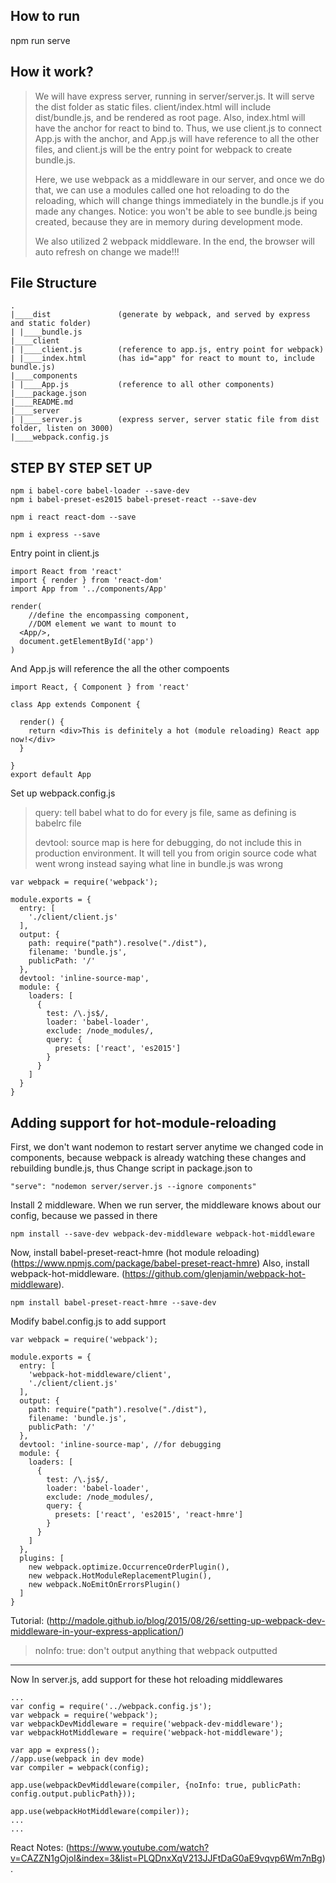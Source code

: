 ## How to run
npm run serve

## How it work?
> We will have express server, running in server/server.js. It will serve the dist folder as static files. client/index.html will include dist/bundle.js, and be rendered as root page. Also, index.html will have the anchor for react to bind to. Thus, we use client.js to connect App.js with the anchor, and App.js will have reference to all the other files, and client.js will be the entry point for webpack to create bundle.js.
>
> Here, we use webpack as a middleware in our server, and once we do that, we can use a modules called one hot reloading to do the reloading, which will change things immediately in the bundle.js if you made any changes. Notice: you won't be able to see bundle.js being created, because they are in memory during development mode. 
>
> We also utilized 2 webpack middleware. In the end, the browser will auto refresh on change we made!!!

## File Structure
```
.
|____dist               (generate by webpack, and served by express and static folder)
| |____bundle.js       
|____client
| |____client.js        (reference to app.js, entry point for webpack)
| |____index.html       (has id="app" for react to mount to, include bundle.js)
|____components
| |____App.js           (reference to all other components)
|____package.json
|____README.md
|____server
| |____server.js        (express server, server static file from dist folder, listen on 3000)      
|____webpack.config.js

```
## STEP BY STEP SET UP
```
npm i babel-core babel-loader --save-dev
npm i babel-preset-es2015 babel-preset-react --save-dev

npm i react react-dom --save

npm i express --save
```

Entry point in client.js
```
import React from 'react'
import { render } from 'react-dom'
import App from '../components/App'

render(
    //define the encompassing component,
    //DOM element we want to mount to 
  <App/>,
  document.getElementById('app')
)
```
And App.js will reference the all the other compoents
```
import React, { Component } from 'react'

class App extends Component {

  render() {
    return <div>This is definitely a hot (module reloading) React app now!</div>
  }

}
export default App
```


Set up webpack.config.js
> query: tell babel what to do for every js file, same as defining is babelrc file
> 
> devtool: source map is here for debugging, do not include this in production environment. It will tell you from origin source code what went wrong instead saying what line in bundle.js was wrong
```
var webpack = require('webpack');

module.exports = {
  entry: [
    './client/client.js'
  ],
  output: {
    path: require("path").resolve("./dist"),
    filename: 'bundle.js',
    publicPath: '/'
  },
  devtool: 'inline-source-map', 
  module: {
    loaders: [
      {
        test: /\.js$/,
        loader: 'babel-loader',
        exclude: /node_modules/,   
        query: {
          presets: ['react', 'es2015']
        }
      }
    ]
  }
}
```

## Adding support for hot-module-reloading
First, we don't want nodemon to restart server anytime we changed code in components, because webpack is already watching these changes and rebuilding bundle.js, thus
Change script in package.json to
```
"serve": "nodemon server/server.js --ignore components"
```

Install 2 middleware. When we run server, the middleware knows about our config, because we passed in there
```
npm install --save-dev webpack-dev-middleware webpack-hot-middleware
```

Now, install babel-preset-react-hmre (hot module reloading)
(https://www.npmjs.com/package/babel-preset-react-hmre)
Also, install webpack-hot-middleware. (https://github.com/glenjamin/webpack-hot-middleware).
```
npm install babel-preset-react-hmre --save-dev
```
Modify babel.config.js to add support
```
var webpack = require('webpack');

module.exports = {
  entry: [
    'webpack-hot-middleware/client',
    './client/client.js'
  ],
  output: {
    path: require("path").resolve("./dist"),
    filename: 'bundle.js',
    publicPath: '/'
  },
  devtool: 'inline-source-map', //for debugging
  module: {
    loaders: [
      {
        test: /\.js$/,
        loader: 'babel-loader',
        exclude: /node_modules/,
        query: {
          presets: ['react', 'es2015', 'react-hmre']
        }
      }
    ]
  },
  plugins: [
    new webpack.optimize.OccurrenceOrderPlugin(),
    new webpack.HotModuleReplacementPlugin(),
    new webpack.NoEmitOnErrorsPlugin()
  ]
}
```
Tutorial: (http://madole.github.io/blog/2015/08/26/setting-up-webpack-dev-middleware-in-your-express-application/)

>noInfo: true: don't output anything that webpack outputted
---
Now In server.js, add support for these hot reloading middlewares
```
...
var config = require('../webpack.config.js');
var webpack = require('webpack');
var webpackDevMiddleware = require('webpack-dev-middleware');
var webpackHotMiddleware = require('webpack-hot-middleware');

var app = express();
//app.use(webpack in dev mode)
var compiler = webpack(config);

app.use(webpackDevMiddleware(compiler, {noInfo: true, publicPath: config.output.publicPath}));

app.use(webpackHotMiddleware(compiler));
...
...
```

React Notes: (https://www.youtube.com/watch?v=CAZZN1gOjoI&index=3&list=PLQDnxXqV213JJFtDaG0aE9vqvp6Wm7nBg).
